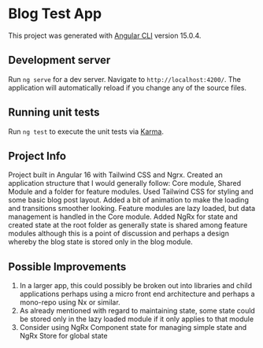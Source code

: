 # Blog Test App

This project was generated with [Angular CLI](https://github.com/angular/angular-cli) version 15.0.4.

## Development server

Run `ng serve` for a dev server. Navigate to `http://localhost:4200/`. The application will automatically reload if you change any of the source files.

## Running unit tests

Run `ng test` to execute the unit tests via [Karma](https://karma-runner.github.io).

## Project Info

Project built in Angular 16 with Tailwind CSS and Ngrx.  Created an application structure that I would generally 
follow: Core module, Shared Module and a folder for feature modules.  Used Tailwind CSS for styling and some basic
blog post layout.  Added a bit of animation to make the loading and transitions smoother looking.  Feature modules are
lazy loaded, but data management is handled in the Core module.
Added NgRx for state and created state at the root folder as generally state is shared among feature modules although
this is a point of discussion and perhaps a design whereby the blog state is stored only in the blog module.

## Possible Improvements
1.  In a larger app, this could possibly be broken out into libraries and child applications perhaps using a micro front 
end architecture and perhaps a mono-repo using Nx or similar.
2. As already mentioned with regard to maintaining state, some state could be stored only in the lazy loaded module if
it only applies to that module
3. Consider using NgRx Component state for managing simple state and NgRx Store for global state
